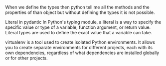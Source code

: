 When we define the types then python tell me all the methods and the properties of than object but without defining the types it is not possible.

Literal in pydantic 
In Python's typing module, a literal is a way to specify the specific value or type of a variable, function argument, or return value. Literal types are used to define the exact value that a variable can take.


virtualenv is a tool used to create isolated Python environments. It allows you to create separate environments for different projects, each with its own dependencies, regardless of what dependencies are installed globally or for other projects.